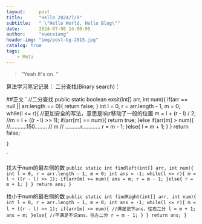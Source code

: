 ```yaml
---
layout:     post
title:      "Hello 2024/7/9"
subtitle:   " \"Hello World, Hello Blog\""
date:       2024-07-08 14:00:00
author:     "xuecxiang"
header-img: "img/post-bg-2015.jpg"
catalog: true
tags:
    - Meta
---
```


> “Yeah It's on. ”

算法学习笔记记录：
二分查找(Binary search)：

##正文
`
//二分查找
    public static boolean exsit(int[] arr, int num){
        if(arr == null || arr.length == 0){
            return false;
        }
        int l = 0, r = arr.length - 1, m = 0;
        while(l <= r){
            //更加安全的写法，意思是l向r移动了一般的位置
            m = l + (r - l) / 2;
            //m = l + ((r - l) >> 1);
            if(arr[m] == num){
                return true;
            }else if(arr[m] > num){
                //...........150........
                //            m
                // ..........r............
                r = m - 1;
            }else{
                l = m + 1;
            }
        }
        return false;

    }
`

找大于num的最左侧的数
`
 public static int findleft(int[] arr, int num){
        int l = 0, r = arr.length - 1, m = 0;
        int ans = -1;
        while(l <= r){
            m = l + ((r - l) >> 1);
            if(arr[m] >= num){
                ans = m;
                r = m - 1;
            }else{
                r = m + 1;
            }
        }
        return ans;
    }
`

找小于num的最右侧的数
`
public static int findRight(int[] arr, int num){
        int l = 0, r = arr.length - 1, m = 0;
        int ans = -1;
        while(l <= r){
            m = l + ((r - l) >> 1);
            if(arr[m] <= num){
                //满足记下ans，往右二分
                l = m + 1;
                ans = m;
            }else{
                //不满足不记ans，往左二分
                r = m - 1;
            }
        }
        return ans;
    }
`

